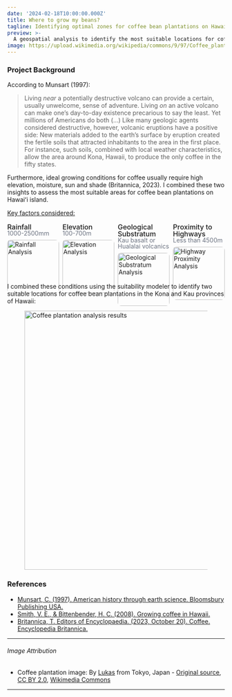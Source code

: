 ```yaml
---
date: '2024-02-18T10:00:00.000Z'
title: Where to grow my beans?
tagline: Identifying optimal zones for coffee bean plantations on Hawaiʻi island
preview: >-
  A geospatial analysis to identify the most suitable locations for coffee plantations on Hawaiʻi island.
image: https://upload.wikimedia.org/wikipedia/commons/9/97/Coffee_plantation%2C_Kaua%CA%BBi_58.jpg
---
```


### Project Background

According to Munsart (1997):
> Living *near* a potentially destructive volcano can provide a certain, usually unwelcome, sense of adventure. Living *on* an active volcano can make one’s day-to-day existence precarious to say the least. Yet millions of Americans do both (...) Like many geologic agents considered destructive, however, volcanic eruptions have a positive side: New materials added to the earth’s surface by eruption created the fertile soils that attracted inhabitants to the area in the first place. For instance, such soils, combined with local weather characteristics, allow the area around Kona, Hawaii, to produce the only coffee in the fifty states.

Furthermore, ideal growing conditions for coffee usually require high elevation, moisture, sun and shade (Britannica, 2023). I combined these two insights to assess the most suitable areas for coffee bean plantations on Hawaiʻi island. 

<p style="text-decoration: underline;">Key factors considered:</p>
<div style="display: flex; gap: 0.5rem; margin-top: 1rem;">
  <div style="flex: 1;">
    <h4 style="font-size: 1rem; font-weight: 500; margin: 0; line-height: 1;">Rainfall</h4>
    <p style="font-size: 0.875rem; color: #6b7280; margin: 0 0 0.5rem 0; line-height: 1;">1000-2500mm</p>
    <img src="/images/project_pics/Precipitation.png" alt="Rainfall Analysis" style="width: 100%; height: auto; border-radius: 0.5rem;" />
  </div>
  
  <div style="flex: 1;">
    <h4 style="font-size: 1rem; font-weight: 500; margin: 0; line-height: 1;">Elevation</h4>
    <p style="font-size: 0.875rem; color: #6b7280; margin: 0 0 0.5rem 0; line-height: 1;">100-700m</p>
    <img src="/images/project_pics/Altitude.png" alt="Elevation Analysis" style="width: 100%; height: auto; border-radius: 0.5rem;" />
  </div>
  
  <div style="flex: 1;">
    <h4 style="font-size: 1rem; font-weight: 500; margin: 0; line-height: 1;">Geological Substratum</h4>
    <p style="font-size: 0.875rem; color: #6b7280; margin: 0 0 0.5rem 0; line-height: 1;">Kau basalt or Hualalai volcanics </p>
    <img src="/images/project_pics/Geology.png" alt="Geological Substratum Analysis" style="width: 100%; height: auto; border-radius: 0.5rem;" />
  </div>
  
  <div style="flex: 1;">
    <h4 style="font-size: 1rem; font-weight: 500; margin: 0; line-height: 1;">Proximity to Highways</h4>
    <p style="font-size: 0.875rem; color: #6b7280; margin: 0 0 0.5rem 0; line-height: 1;">Less than 4500m</p>
    <img src="/images/project_pics/Highway.png" alt="Highway Proximity Analysis" style="width: 100%; height: auto; border-radius: 0.5rem;" />
  </div>
</div>

I combined these conditions using the suitability modeler to identify two suitable locations for coffee bean plantations in the Kona and Kau provinces of Hawaii:


<figure class="center">
  <img src="/images/project_pics/Suitability.png" alt="Coffee plantation analysis results" class="center" style="width: 600px; height: auto;" />
</figure>

### References
- [Munsart, C. (1997). American history through earth science. Bloomsbury Publishing USA.](https://books.google.no/books?hl=fr&lr=&id=COXEEAAAQBAJ&oi=fnd&pg=PR5&dq=craig+a+munsart+american+history+through+earth+sciences&ots=s9r7eAGKCI&sig=6_--a-t5T4uonxxxw4exhy8xJC4&redir_esc=y#v=onepage&q=craig%20a%20munsart%20american%20history%20through%20earth+sciences&f=false)
- [Smith, V. E., & Bittenbender, H. C. (2008). Growing coffee in Hawaii.](https://scholarspace.manoa.hawaii.edu/items/d9ce8f1f-6420-44a0-9b0d-0310d20c9fb2)
- [Britannica, T. Editors of Encyclopaedia. (2023, October 20). Coffee. Encyclopedia Britannica.](https://www.britannica.com/topic/coffee)

<div class="mt-12"></div>

---

###### Image Attribution
  - <span class="text-xs text-gray-500">Coffee plantation image: By [Lukas](https://www.flickr.com/people/86265563@N00) from Tokyo, Japan - [Original source](https://www.flickr.com/photos/86265563@N00/2929733036/), [CC BY 2.0](https://creativecommons.org/licenses/by/2.0), [Wikimedia Commons](https://commons.wikimedia.org/w/index.php?curid=5465016)

---